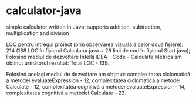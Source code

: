 # calculator-java
simple calculator written in Java; supports addition, subtraction, multiplication and division

LOC pentru întregul proiect (prin observarea vizuală a celor două fișiere): 214 (188 LOC în fișierul Calculator.java + 26 linii de cod în fișierul Start.java);
Folosind mediul de dezvoltare Intellij IDEA - Code - Calculate Metrics am obținut următorul rezultat: Total LOC - 139.

Folosind același mediul de dezvoltare am obținut: complexitatea ciclomatică a metodei evaluateExpression - 12, complexitatea ciclomatică a
metodei Calculate - 12, complexitatea cognitivă a metodei evaluateExpression - 14, complexitatea cognitivă a metodei Calculate - 23.

